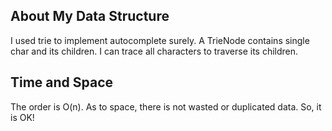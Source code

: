 ## About My Data Structure
I used trie to implement autocomplete surely.
A TrieNode contains single char and its children.
I can trace all characters to traverse its children.

## Time and Space
The order is O(n).
As to space, there is not wasted or duplicated data.
So, it is OK!
